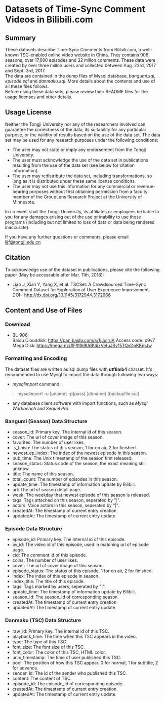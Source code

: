 # Datasets of Time-Sync Comment Videos in Bilibili.com

## Summary
These datasets describe Time-Sync Comments from Bilibili.com, a well-known TSC-enabled online video website in China. They contains 906 seasons, over 17,000 episodes and 32 millon comments. These data were created by over three millon users and collected between Aug. 23rd, 2017 and Sept. 3rd, 2017.</br>
The data are contained in the dump files of Mysql database, *bangumi.sql*, *episode.sql* and *danmaku.sql*. More details about the contents and use of all these files follows.</br>
Before using these data sets, please review their README files for the usage licenses and other details.
## Usage License
Neither the Tongji University nor any of the researchers involved can guarantee the correctness of the data, its suitability for any particular purpose, or the validity of results based on the use of the data set. The data set may be used for any research purposes under the following conditions:

* The user may not state or imply any endorsement from the Tongji University.
* The user must acknowledge the use of the data set in publications resulting from the use of the data set (see below for citation information).
* The user may redistribute the data set, including transformations, so long as it is distributed under these same license conditions.
* The user may not use this information for any commercial or revenue-bearing purposes without first obtaining permission from a faculty member of the GroupLens Research Project at the University of Minnesota.

In no event shall the Tongji University, its affiliates or employees be liable to you for any damages arising out of the use or inability to use these programs (including but not limited to loss of data or data being rendered inaccurate).

If you have any further questions or comments, please email lijf@tongji.edu.cn

## Citation
To acknowledge use of the dataset in publications, please cite the following paper (May be accessable after Mar. 11th, 2018):

* Liao J, Xian Y, Yang X, et al. TSCSet: A Crowdsourced Time-Sync Comment Dataset for Exploration of User Experience Improvement.</br>
DOI= http://dx.doi.org/10.1145/3172944.3172966

## Content and Use of Files

### Download

* BL-906:</br>
Baidu Clouddisk: https://pan.baidu.com/s/1jJujruA Access code: p9v7</br>
Mega Disk: https://mega.nz/#F!l1IhBIAB!4izVetuJBv15TQvDpKKmJw

### Formatting and Encoding
The dataset files are written as sql dump files with **utf8mb4** charset. It's recommended to use Mysql to import the data through following two ways:
* *mysqlimport* command:
> mysqlimport -u [uname] -p[pass] [dbname] [backupfile.sql]
* any database client software with import functions, such as *Mysql Workbench* and *Sequel Pro*.

### Bangumi (Season) Data Structure
* season_id: Primary key. The internal id of this season.
* cover: The url of cover image of this season.
* favorites: The number of user likes.
* is_finish: The status of this season, 1 for on air, 2 for finished.
* newest_ep_index: The index of the newest episode in this season.
* pub_time: The Unix timestamp of the season first released. 
* season_status: Status code of the season, the exact meaning still unknow.
* title: The name of this season.
* total_count: The number of episodes in this season.
* update_time: The timestamp of information update by Bilibili.
* url: The url of season detail page.
* week: The weekday that newest episode of this season is released.
* tags: Tags attached on this season, seperated by "|".
* actors: Voice actors in this season, seperated by "|".
* createdAt: The timestamp of current entry creation.
* updatedAt: The timestamp of current entry update.

### Episode Data Structure
* episode_id: Primary key. The internal id of this episode.
* av_id: The video id of this episode, used in matching url of episode page.
* cid: The comment id of this episode.
* coins: The number of user likes.
* cover: The url of cover image of this season.
* episode_status: The status of this episode, 1 for on air, 2 for finished.
* index: The index of this episode in season.
* index_title: The title of this episode.
* tags: Tags marked by users, seperated by "|".
* update_time: The timestamp of information update by Bilibili.
* season_id: The season_id of corresponding season.
* createdAt: The timestamp of current entry creation.
* updatedAt: The timestamp of current entry update.

### Danmaku (TSC) Data Structure
* raw_id: Primary key. The internal id of this TSC.
* playback_time: The time when this TSC appears in the video.
* type: The type of this TSC.
* font_size: The font size of this TSC.
* font_color: The color of this TSC, HTML color.
* unix_timestamp: The time of user published this TSC.
* pool: The position of how this TSC appear. 0 for normal, 1 for subtitle, 2 for advance.
* sender_id: The id of the sender who published this TSC.
* content: The content of TSC.
* episode_id: The episode_id of corresponding episode.
* createdAt: The timestamp of current entry creation.
* updatedAt: The timestamp of current entry update.
